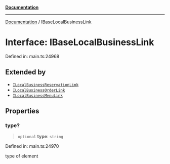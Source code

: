 [**Documentation**](../README.md)

***

[Documentation](../README.md) / IBaseLocalBusinessLink

# Interface: IBaseLocalBusinessLink

Defined in: main.ts:24968

## Extended by

- [`ILocalBusinessReservationLink`](ILocalBusinessReservationLink.md)
- [`ILocalBusinessOrderLink`](ILocalBusinessOrderLink.md)
- [`ILocalBusinessMenuLink`](ILocalBusinessMenuLink.md)

## Properties

### type?

> `optional` **type**: `string`

Defined in: main.ts:24970

type of element
